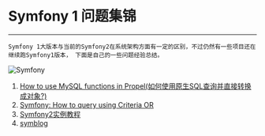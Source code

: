 # Symfony 1 问题集锦

---
```text
Symfony 1大版本与当前的Symfony2在系统架构方面有一定的区别，不过仍然有一些项目还在继续跑Symfony1版本， 下面是自己的一些问题经验总结。
```
![Symfony](http://symfony.com/images/v5/logos/header-logo.svg)

1. [How to use MySQL functions in Propel(如何使用原生SQL查询并直接转换成对象?)](http://stackoverflow.com/questions/260229/how-to-use-mysql-functions-in-propel)
2. [Symfony: How to query using Criteria OR](http://www.techiecorner.com/146/symfony-how-to-query-using-criteria-or/)
3. [Symfony2实例教程](https://www.gitbook.com/book/wusuopu/symfony2_tutorial/details)
4. [symblog](http://tutorial.symblog.co.uk/)
